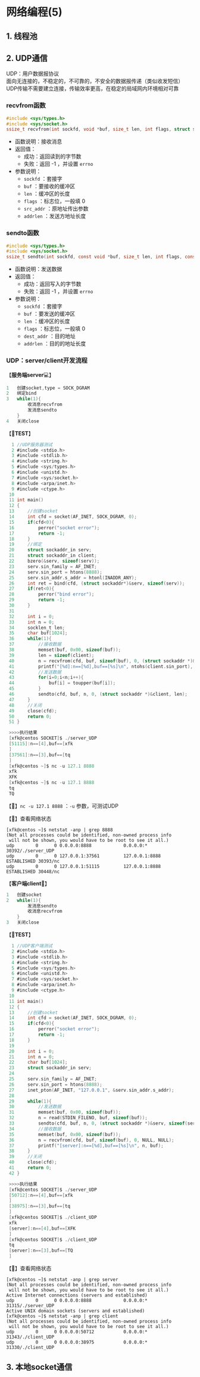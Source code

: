 # 网络编程(5)

## 1. 线程池



## 2. UDP通信

UDP：用户数据报协议  
面向无连接的，不稳定的，不可靠的，不安全的数据报传递（类似收发短信）  
UDP传输不需要建立连接，传输效率更高，在稳定的局域网内环境相对可靠 

### recvfrom函数

```C
#include <sys/types.h>
#include <sys/socket.h>
ssize_t recvfrom(int sockfd, void *buf, size_t len, int flags, struct sockaddr *src_addr, socklen_t *addrlen);
```

- 函数说明：接收消息
- 返回值：
  - 成功：返回读到的字节数
  - 失败：返回 -1 ，并设置 `errno` 
- 参数说明：
  - `sockfd` ：套接字
  - `buf` ：要接收的缓冲区
  - `len` ：缓冲区的长度
  - `flags` ：标志位，一般填 0
  - `src_addr` ：原地址传出参数
  - `addrlen` ：发送方地址长度

### sendto函数

```C
#include <sys/types.h>
#include <sys/socket.h>
ssize_t sendto(int sockfd, const void *buf, size_t len, int flags, const struct sockaddr *dest_addr, socklen_t addrlen);
```

- 函数说明：发送数据
- 返回值：
  - 成功：返回写入的字节数
  - 失败：返回 -1 ，并设置 `errno` 
- 参数说明：
  - `sockfd` ：套接字
  - `buf` ：要发送的缓冲区
  - `len` ：缓冲区的长度
  - `flags` ：标志位，一般填 0
  - `dest_addr` ：目的地址
  - `addrlen` ：目的的地址长度

### UDP：server/client开发流程

【**服务端server**:computer:】

```C
1	创建socket,type = SOCK_DGRAM
2	绑定bind
3   while(1){
    	收消息recvfrom
        发消息sendto
	}
4	关闭close
```

【:pill:**TEST**】

```C
  1 //UDP服务器测试
  2 #include <stdio.h>
  3 #include <stdlib.h>
  4 #include <string.h>
  5 #include <sys/types.h>
  6 #include <unistd.h>
  7 #include <sys/socket.h>
  8 #include <arpa/inet.h>
  9 #include <ctype.h>
 10 
 11 int main()
 12 {
 13     //创建socket
 14     int cfd = socket(AF_INET, SOCK_DGRAM, 0);
 15     if(cfd<0){
 16         perror("socket error");
 17         return -1;
 18     }
 19     //绑定
 20     struct sockaddr_in serv;
 21     struct sockaddr_in client;
 22     bzero(&serv, sizeof(serv));
 23     serv.sin_family = AF_INET;
 24     serv.sin_port = htons(8888);
 25     serv.sin_addr.s_addr = htonl(INADDR_ANY);
 26     int ret = bind(cfd, (struct sockaddr*)&serv, sizeof(serv));
 27     if(ret<0){
 28         perror("bind error");
 29         return -1;
 30     }
 31 
 32     int i = 0;
 33     int n = 0;
 34     socklen_t len;
 35     char buf[1024];
 36     while(1){
 37         //接收数据
 38         memset(buf, 0x00, sizeof(buf));
 39         len = sizeof(client);
 40         n = recvfrom(cfd, buf, sizeof(buf), 0, (struct sockaddr *)&client, &len);
 41         printf("[%d]:n==[%d],buf==[%s]\n", ntohs(client.sin_port), n, buf);
 42         //发送数据
 43         for(i=0;i<n;i++){
 44             buf[i] = toupper(buf[i]);
 45         }
 46         sendto(cfd, buf, n, 0, (struct sockaddr *)&client, len);
 47     }
 48     //关闭  
 49     close(cfd);
 50     return 0;
 51 }

 >>>>执行结果
 [xfk@centos SOCKET]$ ./server_UDP
 [51115]:n==[4],buf==[xfk
 ]
 [37561]:n==[3],buf==[tq
 ]
 [xfk@centos ~]$ nc -u 127.1 8888
 xfk
 XFK
 [xfk@centos ~]$ nc -u 127.1 8888
 tq
 TQ
```

【:ticket:】`nc -u 127.1 8888` ：`-u` 参数，可测试UDP

【:construction:】查看网络状态

```Linux
[xfk@centos ~]$ netstat -anp | grep 8888
(Not all processes could be identified, non-owned process info
 will not be shown, you would have to be root to see it all.)
udp        0      0 0.0.0.0:8888            0.0.0.0:*                           30392/./server_UDP  
udp        0      0 127.0.0.1:37561         127.0.0.1:8888          ESTABLISHED 30393/nc            
udp        0      0 127.0.0.1:51115         127.0.0.1:8888          ESTABLISHED 30448/nc
```

【**客户端client**:iphone:】

```C
1	创建socket
2   while(1){
        发消息sendto
        收消息recvfrom
	}
3	关闭close
```

【:pill:**TEST**】

```C
  1 //UDP客户端测试
  2 #include <stdio.h>
  3 #include <stdlib.h>
  4 #include <string.h>
  5 #include <sys/types.h>
  6 #include <unistd.h>
  7 #include <sys/socket.h>
  8 #include <arpa/inet.h>
  9 #include <ctype.h>
 10 
 11 int main()
 12 {
 13     //创建socket
 14     int cfd = socket(AF_INET, SOCK_DGRAM, 0);
 15     if(cfd<0){
 16         perror("socket error");
 17         return -1;
 18     }
 19 
 20     int i = 0;
 21     int n = 0;
 22     char buf[1024];
 23     struct sockaddr_in serv;
 24 
 25     serv.sin_family = AF_INET;
 26     serv.sin_port = htons(8888);
 27     inet_pton(AF_INET, "127.0.0.1", &serv.sin_addr.s_addr);
 28 
 29     while(1){
 30         //发送数据
 31         memset(buf, 0x00, sizeof(buf));
 32         n = read(STDIN_FILENO, buf, sizeof(buf));
 33         sendto(cfd, buf, n, 0, (struct sockaddr *)&serv, sizeof(serv));
 34         //接收数据
 35         memset(buf, 0x00, sizeof(buf));
 36         n = recvfrom(cfd, buf, sizeof(buf), 0, NULL, NULL);
 37         printf("[server]:n==[%d],buf==[%s]\n", n, buf);
 38     }
 39     //关闭  
 40     close(cfd);
 41     return 0;
 42 }

 >>>>执行结果
 [xfk@centos SOCKET]$ ./server_UDP
 [50712]:n==[4],buf==[xfk
 ]
 [38975]:n==[3],buf==[tq
 ]
 [xfk@centos SOCKET]$ ./client_UDP 
 xfk
 [server]:n==[4],buf==[XFK
 ]
 [xfk@centos SOCKET]$ ./client_UDP 
 tq
 [server]:n==[3],buf==[TQ
 ]
```

【:construction:】查看网络状态

```Linux
[xfk@centos ~]$ netstat -anp | grep server
(Not all processes could be identified, non-owned process info
 will not be shown, you would have to be root to see it all.)
Active Internet connections (servers and established)
udp        0      0 0.0.0.0:8888            0.0.0.0:*                           31315/./server_UDP  
Active UNIX domain sockets (servers and established)
[xfk@centos ~]$ netstat -anp | grep client
(Not all processes could be identified, non-owned process info
 will not be shown, you would have to be root to see it all.)
udp        0      0 0.0.0.0:50712           0.0.0.0:*                           31343/./client_UDP  
udp        0      0 0.0.0.0:38975           0.0.0.0:*                           31330/./client_UDP
```

## 3. 本地socket通信